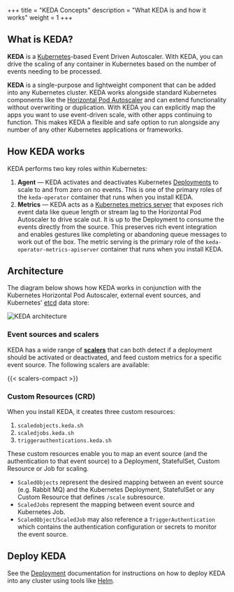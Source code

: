 +++
title = "KEDA Concepts"
description = "What KEDA is and how it works"
weight = 1
+++

## What is KEDA?

**KEDA** is a [Kubernetes](https://kubernetes.io)-based Event Driven Autoscaler.  With KEDA, you can drive the scaling of any container in Kubernetes based on the number of events needing to be processed.

**KEDA** is a single-purpose and lightweight component that can be added into any Kubernetes cluster.  KEDA works alongside standard Kubernetes components like the [Horizontal Pod Autoscaler](https://kubernetes.io/docs/tasks/run-application/horizontal-pod-autoscale/) and can extend functionality without overwriting or duplication.  With KEDA you can explicitly map the apps you want to use event-driven scale, with other apps continuing to function.  This makes KEDA a flexible and safe option to run alongside any number of any other Kubernetes applications or frameworks.

## How KEDA works

KEDA performs two key roles within Kubernetes:

1. **Agent** — KEDA activates and deactivates Kubernetes [Deployments](https://kubernetes.io/docs/concepts/workloads/controllers/deployment) to scale to and from zero on no events. This is one of the primary roles of the `keda-operator` container that runs when you install KEDA.
1. **Metrics** — KEDA acts as a [Kubernetes metrics server](https://kubernetes.io/docs/tasks/run-application/horizontal-pod-autoscale/#support-for-custom-metrics) that exposes rich event data like queue length or stream lag to the Horizontal Pod Autoscaler to drive scale out.  It is up to the Deployment to consume the events directly from the source.  This preserves rich event integration and enables gestures like completing or abandoning queue messages to work out of the box.  The metric serving is the primary role of the `keda-operator-metrics-apiserver` container that runs when you install KEDA.

## Architecture

The diagram below shows how KEDA works in conjunction with the Kubernetes Horizontal Pod Autoscaler, external event sources, and Kubernetes' [etcd](https://etcd.io) data store:

![KEDA architecture](/img/keda-arch.png)

### Event sources and scalers

KEDA has a wide range of [**scalers**](/scalers) that can both detect if a deployment should be activated or deactivated, and feed custom metrics for a specific event source. The following scalers are available:

{{< scalers-compact >}}

### Custom Resources (CRD)

When you install KEDA, it creates three custom resources:

1. `scaledobjects.keda.sh`
1. `scaledjobs.keda.sh`
1. `triggerauthentications.keda.sh`

These custom resources enable you to map an event source (and the authentication to that event source) to a Deployment, StatefulSet, Custom Resource or Job for scaling.  
- `ScaledObjects` represent the desired mapping between an event source (e.g. Rabbit MQ) and the Kubernetes Deployment, StatefulSet or any Custom Resource that defines `/scale` subresource. 
- `ScaledJobs` represent the mapping between event source and Kubernetes Job.  
- `ScaledObject`/`ScaledJob` may also reference a `TriggerAuthentication` which contains the authentication configuration or secrets to monitor the event source.

## Deploy KEDA

See the [Deployment](../deploy) documentation for instructions on how to deploy KEDA into any cluster using tools like [Helm](../deploy/#helm).
